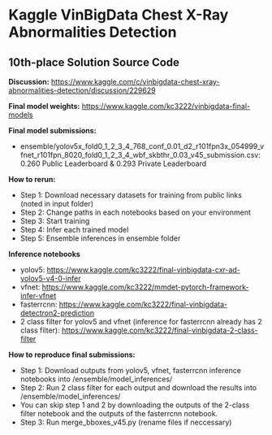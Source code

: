 # Kaggle VinBigData Chest X-Ray Abnormalities Detection
## 10th-place Solution Source Code

**Discussion:** https://www.kaggle.com/c/vinbigdata-chest-xray-abnormalities-detection/discussion/229629

**Final model weights:** https://www.kaggle.com/kc3222/vinbigdata-final-models

**Final model submissions:**
* ensemble/yolov5x_fold0_1_2_3_4_768_conf_0.01_d2_r101fpn3x_054999_vfnet_r101fpn_8020_fold0_1_2_3_4_wbf_skbthr_0.03_v45_submission.csv: 0.260 Public Leaderboard & 0.293 Private Leaderboard

**How to rerun:**
* Step 1: Download necessary datasets for training from public links (noted in input folder)
* Step 2: Change paths in each notebooks based on your environment
* Step 3: Start training
* Step 4: Infer each trained model
* Step 5: Ensemble inferences in ensemble folder

**Inference notebooks**
* yolov5: https://www.kaggle.com/kc3222/final-vinbigdata-cxr-ad-yolov5-v4-0-infer
* vfnet: https://www.kaggle.com/kc3222/mmdet-pytorch-framework-infer-vfnet
* fasterrcnn: https://www.kaggle.com/kc3222/final-vinbigdata-detectron2-prediction
* 2 class filter for yolov5 and vfnet (inference for fasterrcnn already has 2 class filter): https://www.kaggle.com/kc3222/final-vinbigdata-2-class-filter

**How to reproduce final submissions:**
* Step 1: Download outputs from yolov5, vfnet, fasterrcnn inference notebooks into /ensemble/model_inferences/
* Step 2: Run 2 class filter for each output and download the results into /ensemble/model_inferences/
* You can skip step 1 and 2 by downloading the outputs of the 2-class filter notebook and the outputs of the fasterrcnn notebook.
* Step 3: Run merge_bboxes_v45.py (rename files if neccessary)
